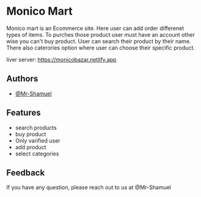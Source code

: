 
# Monico Mart

Monico mart is an Ecommerce site. Here user can add order differenet types of items. To purches those product user must have an account other wise you can't buy product.
User can search their product by their name. There also caterories option where user can choose their specific product.

liver server: https://monicobazar.netlify.app



## Authors

- [@Mr-Shamuel](https://github.com/Mr-Shamuel)

 
## Features

- search products 
- buy product
- Only varified user
- add product
- select categories



## Feedback

If you have any question, please reach out to us at @Mr-Shamuel

